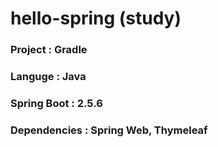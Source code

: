 # hello-spring (study)

### Project : Gradle
### Languge : Java
### Spring Boot : 2.5.6
### Dependencies : Spring Web, Thymeleaf
